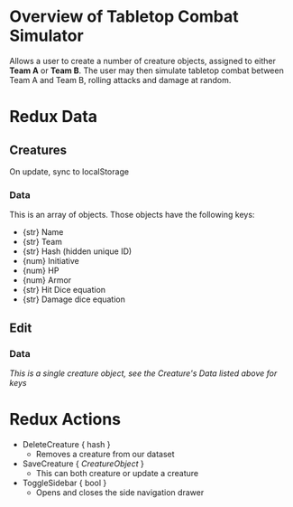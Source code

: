 # Overview of Tabletop Combat Simulator
Allows a user to create a number of creature objects, assigned to either **Team A** or **Team B**. The user may then simulate tabletop combat between Team A and Team B, rolling attacks and damage at random.

# Redux Data
## Creatures
On update, sync to localStorage

### Data
This is an array of objects. Those objects have the following keys:
* {str} Name
* {str} Team
* {str} Hash (hidden unique ID)
* {num} Initiative
* {num} HP
* {num} Armor
* {str} Hit Dice equation
* {str} Damage dice equation

## Edit
### Data
_This is a single creature object, see the Creature's Data listed above for keys_

# Redux Actions
* DeleteCreature { hash }
  * Removes a creature from our dataset
* SaveCreature { _CreatureObject_ }
  * This can both creature or update a creature
* ToggleSidebar { bool }
  * Opens and closes the side navigation drawer